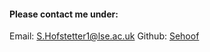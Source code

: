 #### Please contact me under:

Email: [S.Hofstetter1@lse.ac.uk](S.Hofstetter1@lse.ac.uk)
Github: [Sehoof](https://github.com/sehoof)

